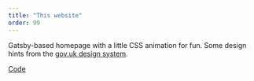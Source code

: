 ```yaml
---
title: "This website"
order: 99
---
```

Gatsby-based homepage with a little CSS animation for fun. Some design hints from the [gov.uk design system](https://design-system.service.gov.uk/).

[Code](https://github.com/lexanth/lexanth.github.io/tree/develop)